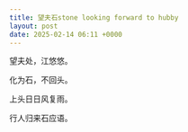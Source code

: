 ```yaml
---
title: 望夫石stone looking forward to hubby
layout: post
date: 2025-02-14 06:11 +0000
---
```


望夫处，江悠悠。

化为石，不回头。

上头日日风复雨。

行人归来石应语。
